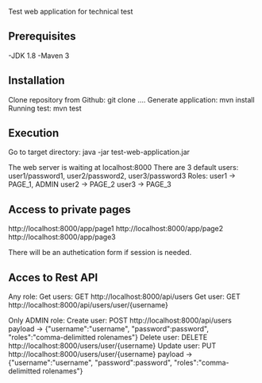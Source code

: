 Test web application for technical test

Prerequisites
-------------
-JDK 1.8
-Maven 3

Installation
------------

Clone repository from Github: git clone ....
Generate application: mvn install
Running test: mvn test

Execution
---------
Go to target directory:
java -jar test-web-application.jar

The web server is waiting at localhost:8000
There are 3 default users: user1/password1, user2/password2, user3/password3
Roles: user1 -> PAGE_1, ADMIN
	   user2 -> PAGE_2
	   user3 -> PAGE_3

Access to private pages
-----------------------
http://localhost:8000/app/page1
http://localhost:8000/app/page2
http://localhost:8000/app/page3

There will be an authetication form if session is needed.

Acces to Rest API
-----------------
Any role:
Get users:    GET http://localhost:8000/api/users
Get user:     GET http://localhost:8000/api/users/user/{username}

Only ADMIN role:
Create user:  POST http://localhost:8000/api/users 
			  payload -> {"username":"username", "password":password", "roles":"comma-delimitted rolenames"}
Delete user:  DELETE http://localhost:8000/users/user/{username}
Update user:  PUT http://localhost:8000/users/user/{username}
			  payload -> {"username":"username", "password":password", "roles":"comma-delimitted rolenames"}
